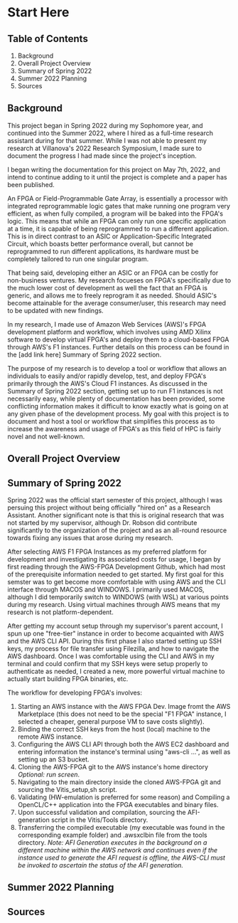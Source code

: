 # Start Here

## Table of Contents

1. Background
2. Overall Project Overview
3. Summary of Spring 2022
4. Summer 2022 Planning
5. Sources

## Background

This project began in Spring 2022 during my Sophomore year, and continued into the Summer 2022, where I hired as a full-time research assistant during for that summer. While I was not able to present my research at Villanova's 2022 Research Symposium, I made sure to document the progress I had made since the project's inception. 

I began writing the documentation for this project on May 7th, 2022, and intend to continue adding to it until the project is complete and a paper has been published. 

An FPGA or Field-Programmable Gate Array, is essentially a processor with integrated reprogrammable logic gates that make running one program very efficient, as when fully compiled, a program will be baked into the FPGA's logic. This means that while an FPGA can only run one specific application at a time, it is capable of being reprogrammed to run a different application. This is in direct contrast to an ASIC or Application-Specific Integrated  Circuit, which boasts better performance overall, but cannot be reprogrammed to run different applications, its hardware must be completely tailored to run one singular program. 

That being said, developing either an ASIC or an FPGA can be costly for non-business ventures. My research focueses on FPGA's specifically due to the much lower cost of development as well the fact that an FPGA is generic, and allows me to freely reprogram it as needed. Should ASIC's become attainable for the average consumer/user, this research may need to be updated with new findings. 

In my research, I made use of Amazon Web Services (AWS)'s FPGA development platform and workflow, which involves using AMD Xilinx software to develop virtual FPGA's and deploy them to a cloud-based FPGA through AWS's F1 instances. Further details on this process can be found in the [add link here] Summary of Spring 2022 section.

The purpose of my research is to develop a tool or workflow that allows an individuals to easily and/or rapidly develop, test, and deploy FPGA's primarily through the AWS's Cloud F1 instances. As discussed in the Summary of Spring 2022 section, getting set up to run F1 instances is not necessarily easy, while plenty of documentation has been provided, some conflicting information makes it difficult to know exactly what is going on at any given phase of the development process. My goal with this project is to document and host a tool or workflow that simplifies this process as to increase the awareness and usage of FPGA's as this field of HPC is fairly novel and not well-known. 

## Overall Project Overview

## Summary of Spring 2022

Spring 2022 was the official start semester of this project, although I was persuing this project without being officially "hired on" as a Research Assistant. Another significant note is that this is original research that was not started by my supervisor, although Dr. Robson did contribute significantly to the organization of the project and as an all-round resource towards fixing any issues that arose during my research. 

After selecting AWS F1 FPGA Instances as my preferred platform for development and investigating its associated costs for usage, I began by first reading through the AWS-FPGA Development Github, which had most of the prerequisite information needed to get started. My first goal for this semster was to get become more comfortable with using AWS and the CLI interface through MACOS and WINDOWS. I primarily used MACOS, although I did temporarily switch to WINDOWS (with WSL) at various points during my research. Using virtual machines through AWS means that my research is not platform-dependent.

After getting my account setup through my supervisor's parent account, I spun up one "free-tier" instance in order to become acquainted with AWS and the AWS CLI API. During this first phase I also started setting up SSH keys, my process for file transfer using Filezilla, and how to navigate the AWS dashboard. Once I was comfortable using the CLI and AWS in my terminal and could confirm that my SSH keys were setup properly to authenticate as needed, I created a new, more powerful virtual machine to actually start building FPGA binaries, etc. 

The workflow for developing FPGA's involves: 
1. Starting an AWS instance with the AWS FPGA Dev. Image fromt the AWS Marketplace (this does not need to be the special "F1 FPGA" instance, I selected a cheaper, general purpose VM to save costs slightly). 
2. Binding the correct SSH keys from the host (local) machine to the remote AWS instance.  
3.  Configuring the AWS CLI API through both the AWS EC2 dashboard and entering information the instance's terminal using "aws-cli ...", as well as setting up an S3 bucket. 
4. Cloning the AWS-FPGA git to the AWS instance's home directory *Optional: run screen*. 
5. Navigating to the main directory inside the cloned AWS-FPGA git and sourcing the Vitis_setup,sh script. 
6. Validating (HW-emulation is preferred for some reason) and Compiling a OpenCL/C++ application into the FPGA executables and binary files.  
7. Upon successful validation and compilation, sourcing the AFI-generation script in the Vitis/Tools directory. 
8. Transferring the compiled executable (my executable was found in the corresponding example folder) and .awsxclbin file from the tools directory. *Note: AFI Generation executes in the background on a different machine within the AWS network and continues even if the instance used to generate the AFI request is offline, the AWS-CLI must be invoked to ascertain the status of the AFI generation.* 

## Summer 2022 Planning

## Sources


